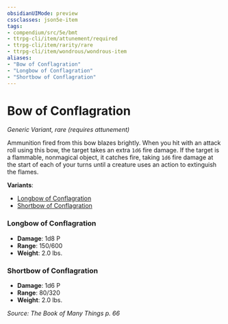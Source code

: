 ```yaml
---
obsidianUIMode: preview
cssclasses: json5e-item
tags:
- compendium/src/5e/bmt
- ttrpg-cli/item/attunement/required
- ttrpg-cli/item/rarity/rare
- ttrpg-cli/item/wondrous/wondrous-item
aliases: 
- "Bow of Conflagration"
- "Longbow of Conflagration"
- "Shortbow of Conflagration"
---
```

# Bow of Conflagration
*Generic Variant, rare (requires attunement)*  


Ammunition fired from this bow blazes brightly. When you hit with an attack roll using this bow, the target takes an extra `1d6` fire damage. If the target is a flammable, nonmagical object, it catches fire, taking `1d6` fire damage at the start of each of your turns until a creature uses an action to extinguish the flames.

**Variants**:
- [Longbow of Conflagration](#Longbow%20of%20Conflagration)
- [Shortbow of Conflagration](#Shortbow%20of%20Conflagration)

### Longbow of Conflagration

- **Damage**: 1d8 P
- **Range**: 150/600
- **Weight**: 2.0 lbs.

### Shortbow of Conflagration

- **Damage**: 1d6 P
- **Range**: 80/320
- **Weight**: 2.0 lbs.


*Source: The Book of Many Things p. 66*